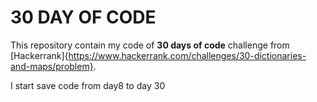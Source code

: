 30 DAY OF CODE
==============

This repository contain my code of **30 days of code** challenge from [Hackerrank]{https://www.hackerrank.com/challenges/30-dictionaries-and-maps/problem}.

I start save code from day8 to day 30
